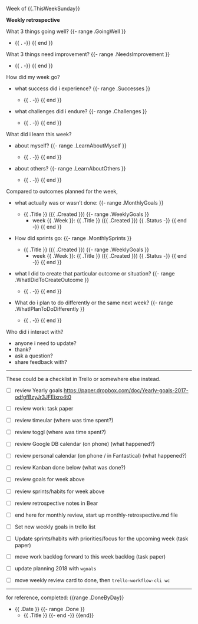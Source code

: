 Week of {{.ThisWeekSunday}}

**Weekly retrospective**

What 3 things going well?
{{- range .GoingWell }}
- {{ . -}}
{{ end }}

What 3 things need improvement?
{{- range .NeedsImprovement }}
- {{ . -}}
{{ end }}


How did my week go?
- what success did i experience?
{{- range .Successes }}
    - {{ . -}}
{{ end }}

- what challenges did i endure?
{{- range .Challenges }}
    - {{ . -}}
{{ end }}

What did i learn this week?
- about myself?
{{- range .LearnAboutMyself }}
    - {{ . -}}
{{ end }}

- about others?
{{- range .LearnAboutOthers }}
    - {{ . -}}
{{ end }}

Compared to outcomes planned for the week,
- what actually was or wasn’t done:
{{- range .MonthlyGoals }}
    - {{ .Title }} ({{ .Created }})
    {{- range .WeeklyGoals }}
        - week {{ .Week }}: {{ .Title }} ({{ .Created }}) {{ .Status -}}
    {{ end -}}
{{ end }}

- How did sprints go:
{{- range .MonthlySprints }}
    - {{ .Title }} ({{ .Created }})
    {{- range .WeeklyGoals }}
        - week {{ .Week }}: {{ .Title }} ({{ .Created }}) {{ .Status -}}
    {{ end -}}
{{ end }}

- what I did to create that particular outcome or situation?
{{- range .WhatIDidToCreateOutcome }}
    - {{ . -}}
{{ end }}

- What do i plan to do differently or the same next week?
{{- range .WhatIPlanToDoDifferently }}
    - {{ . -}}
{{ end }}

Who did i interact with?
- anyone i need to update?
- thank?
- ask a question?
- share feedback with?

----
These could be a checklist in Trello or somewhere else instead.
- [ ] review Yearly goals https://paper.dropbox.com/doc/Yearly-goals-2017-odfgfBzyJr3JFEixro4t0
- [ ] review work: task paper
- [ ] review timeular (where was time spent?)
- [ ] review toggl (where was time spent?)
- [ ] review Google DB calendar (on phone) (what happened?)
- [ ] review personal calendar (on phone / in Fantastical) (what happened?)
- [ ] review Kanban done below (what was done?)
- [ ] review goals for week above
- [ ] review sprints/habits for week above
- [ ] review retrospective notes in Bear

- [ ] end here for monthly review, start up monthly-retrospective.md file

- [ ] Set new weekly goals in trello list
- [ ] Update sprints/habits with priorities/focus for the upcoming week (task paper)
- [ ] move work backlog forward to this week backlog (task paper)
- [ ] update planning 2018 with `wgoals`
- [ ] move weekly review card to done, then `trello-workflow-cli wc`

----


for reference, completed:
{{range .DoneByDay}}
- {{ .Date }}
{{- range .Done }}
    - {{ .Title }}
{{- end -}}
{{end}}
